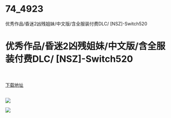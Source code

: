 # 74_4923
优秀作品/昏迷2凶残姐妹/中文版/含全服装付费DLC/ [NSZ]-Switch520
# 优秀作品/昏迷2凶残姐妹/中文版/含全服装付费DLC/ [NSZ]-Switch520
 <br/></br>
[下载地址](https://www.switch520.cc/article/4923 "下载地址")
<br/></br>

<p><span><strong><img src="https://s1.ax1x.com/2020/06/21/N1dN7t.png"></strong></span></p>
<p><span><strong><img src="https://s1.ax1x.com/2020/06/21/N1daAP.jpg"></strong></span></p>
